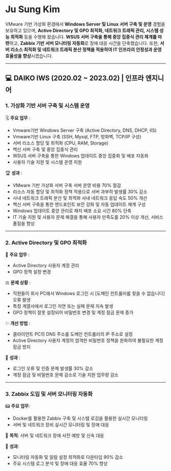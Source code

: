 # Ju Sung Kim 
VMware 기반 가상화 환경에서 **Windows Server 및 Linux 서버 구축 및 운영** 경험을 보유하고 있으며, **Active Directory 및 GPO 최적화, 네트워크 트래픽 관리, 시스템 성능 최적화** 등을 수행해 왔습니다.
**WSUS 서버 구축을 통해 중앙 집중식 관리 체계를 마련**하고, **Zabbix 기반 서버 모니터링 자동화**로 장애 대응 시간을 단축했습니다. 또한, **서버 리소스 최적화 및 네트워크 트래픽 분산 정책을 적용하여 IT 인프라의 안정성과 운영 효율성을 향상**시켰습니다. 

---

## 💻 DAIKO IWS (2020.02 ~ 2023.02) | 인프라 엔지니어
### 1.  가상화 기반 서버 구축 및 시스템 운영

🗓 **주요 업무** : 
 - Vmware기반 Windows Server 구축 (Active Directory, DNS, DHCP, IIS)
 - Vmware기반 Linux 구축 (SSH, Mysql, FTP, 방화벽, TCP/IP 구성)
 - 서버 리소스 할당 및 최적화 (CPU, RAM, Storage)
 - 백신 서버 구축 및 중앙 집중식 관리 
 - WSUS 서버 구축을 통한 Windows 업데이트 중앙 집중화 및 배포 자동화
 - 사용자 기술 지원 및 시스템 운영 지원

🏆 **성과** : 
 - VMware 기반 가상화 서버 구축 서버 운영 비용 70% 절감
 - 리소스 자동 할당 및 최적화 정책 적용으로 서버 과부하 발생률 30% 감소
 - 사내 네트워크 트래픽 분산 및 최적화 사내 네트워크 응답 속도 50% 개선
 - 백신 서버 구축을 통한 엔드포인트 보안 강화 및 자동 업데이트 체계 구성
 - Windows 업데이트 중앙 관리로 패치 배포 소요 시간 80% 단축
 - IT 기술 지원 및 사용자 문제 해결을 통해 사용자 만족도를 20% 이상 개선, 서비스 품질을 향상
---
### 2. Active Directory 및 GPO 최적화
   
🎨 **주요 업무** : 
 - Active Directory 사용자 계정 관리
 - GPO 정책 설정 변경
   
⚖ **문제 상황** :
 - 직원들이 회사 PC에서 Windows 로그인 시 [도메인 컨트롤러를 찾을 수 없습니다] 오류 발생
 - 특정 계열사에서 로그인 지연 또는 실패 문제 지속 발생
 - GPO 정책이 잘못 설정되어 비밀번호 변경 및 계정 잠금 문제 증가
   
✨ **개선 방법** :
 - 클라이언트 PC의 DNS 주소를 도메인 컨트롤러의 IP 주소로 설정
 - Active Directory 사용자 계정의 엄격한 비밀번호 정책을 완화하여 불필요한 계정 잠금 방지
   
🎉 **성과** :
 - 로그인 오류 및 인증 문제 발생률 30% 감소
 - 계정 잠금 및 비밀번호 문제 감소로 기술 지원 업무량 감소
---
### 3. Zabbix 도입 및 서버 모니터링 자동화
   
📟 **주요 업무**:
 - Docker를 활용한 Zabbix 구축 및 시스템 로깅을 활용한 실시간 모니터링
 - 서버 및 네트워크 장비 실시간 모니터링 및 장애 대응

🎯 **목적**: 서버 및 네트워크 장애 사전 예방 및 신속 대응

🥇 **성과**:
 - 모니터링 자동화 및 알람 설정 최적화로 다운타임 90% 감소
 - 주요 시스템 로그 분석 및 장애 대응 효율 70% 향상
